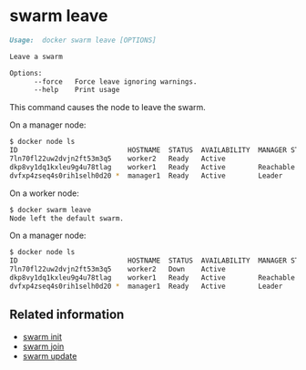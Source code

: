 <!--[metadata]>
+++
title = "swarm leave"
description = "The swarm leave command description and usage"
keywords = ["swarm, leave"]
[menu.main]
parent = "smn_cli"
+++
<![end-metadata]-->

# swarm leave

```markdown
Usage:  docker swarm leave [OPTIONS]

Leave a swarm

Options:
      --force   Force leave ignoring warnings.
      --help    Print usage
```

This command causes the node to leave the swarm.

On a manager node:
```bash
$ docker node ls
ID                           HOSTNAME  STATUS  AVAILABILITY  MANAGER STATUS
7ln70fl22uw2dvjn2ft53m3q5    worker2   Ready   Active
dkp8vy1dq1kxleu9g4u78tlag    worker1   Ready   Active        Reachable
dvfxp4zseq4s0rih1selh0d20 *  manager1  Ready   Active        Leader
```

On a worker node:
```bash
$ docker swarm leave
Node left the default swarm.
```

On a manager node:
```bash
$ docker node ls
ID                           HOSTNAME  STATUS  AVAILABILITY  MANAGER STATUS
7ln70fl22uw2dvjn2ft53m3q5    worker2   Down    Active
dkp8vy1dq1kxleu9g4u78tlag    worker1   Ready   Active        Reachable
dvfxp4zseq4s0rih1selh0d20 *  manager1  Ready   Active        Leader
```

## Related information

* [swarm init](swarm_init.md)
* [swarm join](swarm_join.md)
* [swarm update](swarm_update.md)
